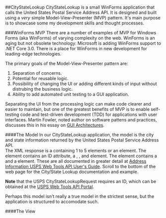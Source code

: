 ##CityStateLookup
CityStateLookup is a small WinForms application that calls the United States Postal Service Address API.  It is designed and built using a _very_ simple Model-View-Presenter (MVP) pattern. 
It's main purpose is to showcase some my development skills and thought processes.

###WinForms MVP
There are a number of examples of MVP for Windows Forms (aka WinForms) of varying complexity on the web.   WinForms is an aging but not obsolete technology: 
Microsoft is adding WinForms support to .NET Core 3.0.  There is a place for WinForms in new development for leading-edge technologies.

The primary goals of the Model-View-Presenter pattern are:
1. Separation of concerns.
2. Potential for reusable logic.
3. Possibility of changing the UI or adding different kinds of input without distrubing the business logic.
4. Ability to add automated unit testing to a GUI application.

Separating the UI from the processing logic can make code clearer and easier to maintain, but one of the greatest benefits of MVP 
is to enable self-testing code and test-driven development (TDD) for applications with user interfaces.
Martin Fowler, noted author on software pattens and practices, discusses this in his essay on [GUI Architectures](https://www.martinfowler.com/eaaDev/uiArchs.html).

####The Model
In our CityStateLookup application, the model is the city and state information returned by the United States Postal Service Address API.  
The XML response is a <CityStateLookupResponse> containing 1 to 5 <ZipCode> elements or an <Error> element.
The <ZipCode> element contains an ID attribute, a <City>, <State>, and <Zip5> element.
The <Error> element contains a <Number> and a <Description> element.
These are all documented in greater detail at [Address Information USPS Web Tools API User's Guide](https://www.usps.com/business/web-tools-apis/address-information-api.htm).
Scroll to the bottom of the web page for the City/State Lookup documentation and example.

**Note** that the USPS CityStateLookupRequest requires an ID, which can be obtained at the [USPS Web Tools API Portal](https://www.usps.com/business/web-tools-apis/welcome.htm).

Perhaps this model isn't really a true model in the strictest sense, but the application is structured to accomodate such.

####The View
